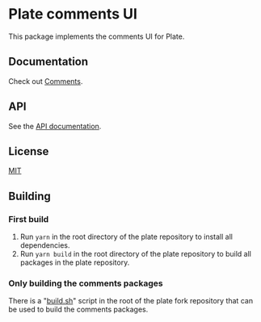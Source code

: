 # Plate comments UI

This package implements the comments UI for Plate.

## Documentation

Check out [Comments](https://plate.udecode.io/docs/plugins/comments).

## API

See the [API documentation](https://plate-api.udecode.io/globals.html). 

## License

[MIT](../../../../LICENSE)

## Building

### First build

1. Run `yarn` in the root directory of the plate repository to install all dependencies.
2. Run `yarn build`  in the root directory of the plate repository to build all packages in the plate repository.

### Only building the comments packages

There is a "[build.sh](https://github.com/xolvio/plate/blob/comments-xspecs/build.sh)" script 
in the root of the plate fork repository that can be used to build the comments packages.
